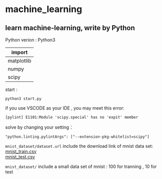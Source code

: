 # machine_learning
## learn machine-learning, write by Python

Python verion : Python3    

import      |
----------|
matplotlib|
numpy     |
scipy     |

start :
```
python3 start.py
```

if you use VSCODE as your IDE , you may meet this error: 
```
[pylint] E1101:Module 'scipy.special' has no 'expit' member
```
solve by changing your setting：
```
"python.linting.pylintArgs": ["--extension-pkg-whitelist=scipy"]
```

`mnist_dataset/dataset.url` include the download link of mnist data set:  
[mnist_train.csv](https://pjreddie.com/media/files/mnist_train.csv)  
[mnist_test.csv](https://pjreddie.com/media/files/mnist_test.csv)  

`mnist_dataset/` include a small data set of mnist : 100 for tranning , 10 for test